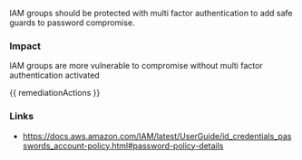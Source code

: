 

IAM groups should be protected with multi factor authentication to add safe guards to password compromise.
			

### Impact
IAM groups are more vulnerable to compromise without multi factor authentication activated

<!-- DO NOT CHANGE -->
{{ remediationActions }}

### Links
- https://docs.aws.amazon.com/IAM/latest/UserGuide/id_credentials_passwords_account-policy.html#password-policy-details


